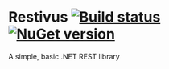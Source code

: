 # Restivus [![Build status](https://ci.appveyor.com/api/projects/status/3oewdeeeuveva2vh/branch/master?svg=true)](https://ci.appveyor.com/project/datNET/restivus/branch/master) [![NuGet version](https://badge.fury.io/nu/restivus.svg)](https://badge.fury.io/nu/restivus)

A simple, basic .NET REST library
